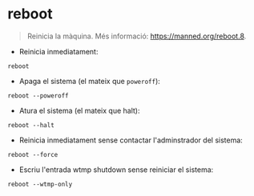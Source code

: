 # reboot

> Reinicia la màquina.
> Més informació: <https://manned.org/reboot.8>.

- Reinicia inmediatament:

`reboot`

- Apaga el sistema (el mateix que `poweroff`):

`reboot --poweroff`

- Atura el sistema (el mateix que halt):

`reboot --halt`

- Reinicia inmediatament sense contactar l'adminstrador del sistema:

`reboot --force`

- Escriu l'entrada wtmp shutdown sense reiniciar el sistema:

`reboot --wtmp-only`

